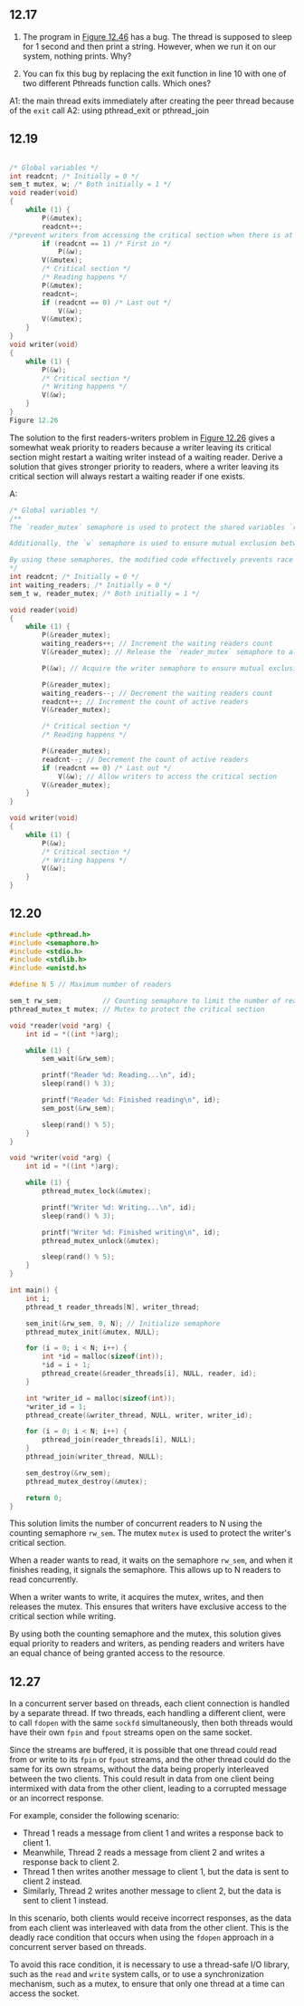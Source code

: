 ## 12.17
1.  The program in [Figure 12.46](file:///OPS/xhtml/fileP700049702700000000000000000867A.xhtml#P7000497027000000000000000008687) has a bug. The thread is supposed to sleep for 1 second and then print a string. However, when we run it on our system, nothing prints. Why?
    
2.  You can fix this bug by replacing the exit function in line 10 with one of two different Pthreads function calls. Which ones?

A1: the main thread exits immediately after creating the peer thread because of the ```exit``` call
A2:  using pthread_exit or pthread_join

## 12.19
```c

/* Global variables */
int readcnt; /* Initially = 0 */
sem_t mutex, w; /* Both initially = 1 */
void reader(void)
{
	while (1) {
		P(&mutex);
		readcnt++;
/*prevent writers from accessing the critical section when there is at least one reader in the critical section.*/
		if (readcnt == 1) /* First in */
			P(&w);
		V(&mutex);
		/* Critical section */
		/* Reading happens */
		P(&mutex);
		readcnt−;
		if (readcnt == 0) /* Last out */
			V(&w);
		V(&mutex);
	}
}
void writer(void)
{
	while (1) {
		P(&w);
		/* Critical section */
		/* Writing happens */
		V(&w);
	}
}
Figure 12.26
```

The solution to the first readers-writers problem in [Figure 12.26](file:///OPS/xhtml/fileP700049702700000000000000000827E.xhtml#P7000497027000000000000000008459) gives a somewhat weak priority to readers because a writer leaving its critical section might restart a waiting writer instead of a waiting reader. Derive a solution that gives stronger priority to readers, where a writer leaving its critical section will always restart a waiting reader if one exists.

A:
```c
/* Global variables */
/**
The `reader_mutex` semaphore is used to protect the shared variables `readcnt` and `waiting_readers` from race conditions. It ensures that only one reader at a time can access and update these variables.

Additionally, the `w` semaphore is used to ensure mutual exclusion between readers and writers when accessing the critical section. This semaphore allows either multiple readers or a single writer to access the critical section, but not both simultaneously.

By using these semaphores, the modified code effectively prevents race conditions and ensures the correct behavior for the readers-writers problem while still giving priority to readers over writers.
*/
int readcnt; /* Initially = 0 */
int waiting_readers; /* Initially = 0 */
sem_t w, reader_mutex; /* Both initially = 1 */

void reader(void)
{
    while (1) {
        P(&reader_mutex);
        waiting_readers++; // Increment the waiting readers count
        V(&reader_mutex); // Release the `reader_mutex` semaphore to allow other readers to update waiting_readers

        P(&w); // Acquire the writer semaphore to ensure mutual exclusion

        P(&reader_mutex);
        waiting_readers--; // Decrement the waiting readers count
        readcnt++; // Increment the count of active readers
        V(&reader_mutex);

        /* Critical section */
        /* Reading happens */

        P(&reader_mutex);
        readcnt--; // Decrement the count of active readers
        if (readcnt == 0) /* Last out */
            V(&w); // Allow writers to access the critical section
        V(&reader_mutex);
    }
}

void writer(void)
{
    while (1) {
        P(&w);
        /* Critical section */
        /* Writing happens */
        V(&w);
    }
}
```

## 12.20
```c
#include <pthread.h>
#include <semaphore.h>
#include <stdio.h>
#include <stdlib.h>
#include <unistd.h>

#define N 5 // Maximum number of readers

sem_t rw_sem;          // Counting semaphore to limit the number of readers
pthread_mutex_t mutex; // Mutex to protect the critical section

void *reader(void *arg) {
    int id = *((int *)arg);

    while (1) {
        sem_wait(&rw_sem);

        printf("Reader %d: Reading...\n", id);
        sleep(rand() % 3);

        printf("Reader %d: Finished reading\n", id);
        sem_post(&rw_sem);

        sleep(rand() % 5);
    }
}

void *writer(void *arg) {
    int id = *((int *)arg);

    while (1) {
        pthread_mutex_lock(&mutex);

        printf("Writer %d: Writing...\n", id);
        sleep(rand() % 3);

        printf("Writer %d: Finished writing\n", id);
        pthread_mutex_unlock(&mutex);

        sleep(rand() % 5);
    }
}

int main() {
    int i;
    pthread_t reader_threads[N], writer_thread;

    sem_init(&rw_sem, 0, N); // Initialize semaphore
    pthread_mutex_init(&mutex, NULL);

    for (i = 0; i < N; i++) {
        int *id = malloc(sizeof(int));
        *id = i + 1;
        pthread_create(&reader_threads[i], NULL, reader, id);
    }

    int *writer_id = malloc(sizeof(int));
    *writer_id = 1;
    pthread_create(&writer_thread, NULL, writer, writer_id);

    for (i = 0; i < N; i++) {
        pthread_join(reader_threads[i], NULL);
    }
    pthread_join(writer_thread, NULL);

    sem_destroy(&rw_sem);
    pthread_mutex_destroy(&mutex);

    return 0;
}
```
This solution limits the number of concurrent readers to N using the counting semaphore `rw_sem`. The mutex `mutex` is used to protect the writer's critical section.

When a reader wants to read, it waits on the semaphore `rw_sem`, and when it finishes reading, it signals the semaphore. This allows up to N readers to read concurrently.

When a writer wants to write, it acquires the mutex, writes, and then releases the mutex. This ensures that writers have exclusive access to the critical section while writing.

By using both the counting semaphore and the mutex, this solution gives equal priority to readers and writers, as pending readers and writers have an equal chance of being granted access to the resource.

## 12.27
In a concurrent server based on threads, each client connection is handled by a separate thread. If two threads, each handling a different client, were to call `fdopen` with the same `sockfd` simultaneously, then both threads would have their own `fpin` and `fpout` streams open on the same socket.

Since the streams are buffered, it is possible that one thread could read from or write to its `fpin` or `fpout` streams, and the other thread could do the same for its own streams, without the data being properly interleaved between the two clients. This could result in data from one client being intermixed with data from the other client, leading to a corrupted message or an incorrect response.

For example, consider the following scenario:

-   Thread 1 reads a message from client 1 and writes a response back to client 1.
-   Meanwhile, Thread 2 reads a message from client 2 and writes a response back to client 2.
-   Thread 1 then writes another message to client 1, but the data is sent to client 2 instead.
-   Similarly, Thread 2 writes another message to client 2, but the data is sent to client 1 instead.

In this scenario, both clients would receive incorrect responses, as the data from each client was interleaved with data from the other client. This is the deadly race condition that occurs when using the `fdopen` approach in a concurrent server based on threads.

To avoid this race condition, it is necessary to use a thread-safe I/O library, such as the `read` and `write` system calls, or to use a synchronization mechanism, such as a mutex, to ensure that only one thread at a time can access the socket.